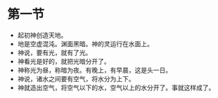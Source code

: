 # 第一节

* 起初神创造天地。
* 地是空虚混沌。渊面黑暗。神的灵运行在水面上。
* 神说，要有光，就有了光。
* 神看光是好的，就把光暗分开了。
* 神称光为昼，称暗为夜。有晚上，有早晨，这是头一日。
* 神说，诸水之间要有空气，将水分为上下。
* 神就造出空气，将空气以下的水，空气以上的水分开了。事就这样成了。